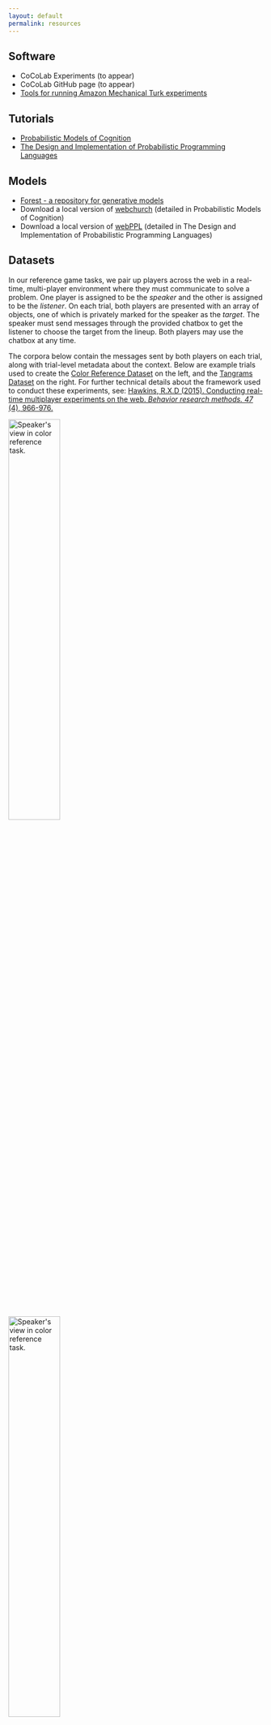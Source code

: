 ```yaml
---
layout: default
permalink: resources
---
```


## Software

* CoCoLab Experiments (to appear)
* CoCoLab GitHub page (to appear)
* [Tools for running Amazon Mechanical Turk experiments]({{site.url}}{{site.baseurl}}/mturk-tools.html)

## Tutorials

* [Probabilistic Models of Cognition](//probmods.org/)
* [The Design and Implementation of Probabilistic Programming Languages](//dippl.org/)

## Models

* [Forest - a repository for generative models](//forestdb.org/)
* Download a local version of [webchurch](http://github.com/probmods/webchurch) (detailed in Probabilistic Models of Cognition)
* Download a local version of [webPPL](http://github.com/probmods/webppl) (detailed in The Design and Implementation of Probabilistic Programming Languages)

## Datasets

In our reference game tasks, we pair up players across the web in a real-time, multi-player environment where they must communicate to solve a problem. One player is assigned to be the *speaker* and the other is assigned to be the *listener*. On each trial, both players are presented with an array of objects, one of which is privately marked for the speaker as the *target*. The speaker must send messages through the provided chatbox to get the listener to choose the target from the lineup. Both players may use the chatbox at any time.

The corpora below contain the messages sent by both players on each trial, along with trial-level metadata about the context. Below are example trials used to create the  [Color Reference Dataset]({{site.url}}{{site.baseurl}}/datasets/colors.html) on the left, and the [Tangrams Dataset]({{site.url}}{{site.baseurl}}/datasets/tangrams.html) on the right. For further technical details about the framework used to conduct these experiments, see:
[Hawkins, R.X.D (2015). Conducting real-time multiplayer experiments on the web. *Behavior research methods. 47* (4), 966-976.](https://rxdhawkins.files.wordpress.com/2014/10/hawkins14_realtimewebexperiments.pdf)

<!-- ### [Color Reference]({{site.url}}{{site.baseurl}}/datasets/colors.html) -->
[<img alt="Speaker's view in color reference task." src="{{site.url}}{{site.baseurl}}/images/research/speakerView.png" width="45%" style="display: inline; margin: auto;"/>]({{site.url}}{{site.baseurl}}/datasets/colors.html)
<!-- ### [Tangrams]({{site.url}}{{site.baseurl}}/datasets/tangrams.html) -->
[<img alt="Speaker's view in color reference task." src="{{site.url}}{{site.baseurl}}/images/research/tangrams.png" width="45%" style="display: inline; margin: auto;"/>]({{site.url}}{{site.baseurl}}/datasets/tangrams.html)

<br>

## Related Groups

* [LangCogLab](//langcog.stanford.edu/)
* [Probabilistic Programming Meetings](//mailman.stanford.edu/mailman/listinfo/probabilistic-programming)

## Internal

* [CoCoLab Wiki](//www.stanford.edu/group/cocolab/cgi-bin/mediawiki/index.php/Main_Page)
* Sign up for our [Mailing List](//mailman.stanford.edu/mailman/listinfo/cocolab-all) for talk announcements

